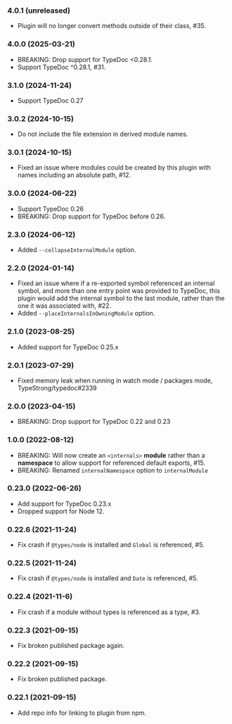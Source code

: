 ### 4.0.1 (unreleased)

- Plugin will no longer convert methods outside of their class, #35.

### 4.0.0 (2025-03-21)

- BREAKING: Drop support for TypeDoc <0.28.1.
- Support TypeDoc ^0.28.1, #31.

### 3.1.0 (2024-11-24)

- Support TypeDoc 0.27

### 3.0.2 (2024-10-15)

- Do not include the file extension in derived module names.

### 3.0.1 (2024-10-15)

- Fixed an issue where modules could be created by this plugin with names
  including an absolute path, #12.

### 3.0.0 (2024-06-22)

- Support TypeDoc 0.26
- BREAKING: Drop support for TypeDoc before 0.26.

### 2.3.0 (2024-06-12)

- Added `--collapseInternalModule` option.

### 2.2.0 (2024-01-14)

- Fixed an issue where if a re-exported symbol referenced an internal symbol, and more than one entry point was provided to TypeDoc,
  this plugin would add the internal symbol to the last module, rather than the one it was associated with, #22.
- Added `--placeInternalsInOwningModule` option.

### 2.1.0 (2023-08-25)

- Added support for TypeDoc 0.25.x

### 2.0.1 (2023-07-29)

- Fixed memory leak when running in watch mode / packages mode, TypeStrong/typedoc#2339

### 2.0.0 (2023-04-15)

- BREAKING: Drop support for TypeDoc 0.22 and 0.23

### 1.0.0 (2022-08-12)

- BREAKING: Will now create an `<internals>` **module** rather than a **namespace** to allow support for referenced default exports, #15.
- BREAKING: Renamed `internalNamespace` option to `internalModule`

### 0.23.0 (2022-06-26)

- Add support for TypeDoc 0.23.x
- Dropped support for Node 12.

### 0.22.6 (2021-11-24)

- Fix crash if `@types/node` is installed and `Global` is referenced, #5.

### 0.22.5 (2021-11-24)

- Fix crash if `@types/node` is installed and `Date` is referenced, #5.

### 0.22.4 (2021-11-6)

- Fix crash if a module without types is referenced as a type, #3.

### 0.22.3 (2021-09-15)

- Fix broken published package again.

### 0.22.2 (2021-09-15)

- Fix broken published package.

### 0.22.1 (2021-09-15)

- Add repo info for linking to plugin from npm.
